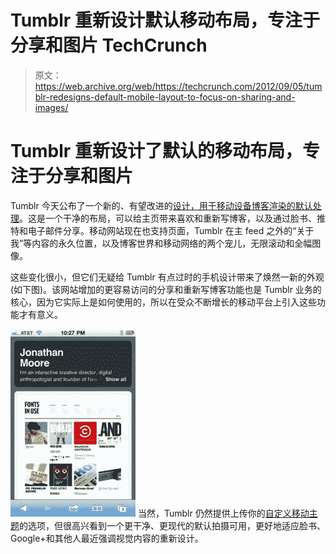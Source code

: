 # Tumblr 重新设计默认移动布局，专注于分享和图片 TechCrunch

> 原文：<https://web.archive.org/web/https://techcrunch.com/2012/09/05/tumblr-redesigns-default-mobile-layout-to-focus-on-sharing-and-images/>

# Tumblr 重新设计了默认的移动布局，专注于分享和图片

Tumblr 今天公布了一个新的、有望改进的[设计，用于移动设备博客渲染的默认处理](https://web.archive.org/web/20221208014059/http://staff.tumblr.com/post/30947043024/new-mobile-theme)。这是一个干净的布局，可以给主页带来喜欢和重新写博客，以及通过脸书、推特和电子邮件分享。移动网站现在也支持页面，Tumblr 在主 feed 之外的“关于我”等内容的永久位置，以及博客世界和移动网络的两个宠儿，无限滚动和全幅图像。

这些变化很小，但它们无疑给 Tumblr 有点过时的手机设计带来了焕然一新的外观(如下图)。该网站增加的更容易访问的分享和重新写博客功能也是 Tumblr 业务的核心，因为它实际上是如何使用的，所以在受众不断增长的移动平台上引入这些功能才有意义。

[![](img/7475c5886c7ea96b610252a3ef055173.png "Tumblr-Mobile-Old")](https://web.archive.org/web/20221208014059/https://beta.techcrunch.com/2012/09/05/tumblr-redesigns-default-mobile-layout-to-focus-on-sharing-and-images/tumblr_mobile_250x375/) 当然，Tumblr 仍然提供上传你的[自定义移动主题](https://web.archive.org/web/20221208014059/http://www.tumblr.com/docs/en/custom_themes#iphone-themes)的选项，但很高兴看到一个更干净、更现代的默认拍摄可用，更好地适应脸书、Google+和其他人最近强调视觉内容的重新设计。